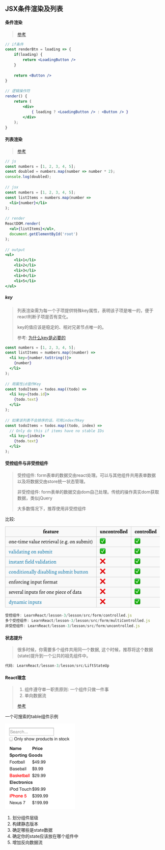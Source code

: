 ## JSX条件渲染及列表

#### 条件渲染

> [参考](https://facebook.github.io/react/docs/conditional-rendering.html)

```jsx
// if条件
const renderBtn = loading => {
  	if(loading) {
        return <LoadingButton />
    }
  
    return <Button />
}

// 逻辑操作符
render() {
  	return (
    	<div>
        	{ loading ? <LoadingButton /> : <Button /> }
      	</div>
    );
}
```

#### 列表渲染

> [参考](https://facebook.github.io/react/docs/lists-and-keys.html)

```jsx
// js
const numbers = [1, 2, 3, 4, 5];
const doubled = numbers.map(number => number * 2);
console.log(doubled);

// jsx
const numbers = [1, 2, 3, 4, 5];
const listItems = numbers.map(number =>
  <li>{number}</li>
);

// render
ReactDOM.render(
  <ul>{listItems}</ul>,
  document.getElementById('root')
);

// output
<ul>
	<li>1</li>
  	<li>2</li>
  	<li>3</li>
  	<li>4</li>
  	<li>5</li>
</ul>
```

##### key

> 列表渲染需为每一个子项提供特殊key属性，表明该子项是唯一的，便于react判断子项是否有变化。
>
> key的值应该是稳定的、相对兄弟节点唯一的。
>
> 参考: [为什么key是必要的](https://facebook.github.io/react/docs/reconciliation.html#recursing-on-children)

```jsx
const numbers = [1, 2, 3, 4, 5];
const listItems = numbers.map((number) =>
  <li key={number.toString()}>
    {number}
  </li>
);
                              
// 用属性id值作Key
const todoItems = todos.map((todo) =>
  <li key={todo.id}>
    {todo.text}
  </li>
);

// 如果该列表不会排序的话，可用index作key
const todoItems = todos.map((todo, index) =>
  // Only do this if items have no stable IDs
  <li key={index}>
    {todo.text}
  </li>
);
```

#### 受控组件与非受控组件

> 受控组件: form表单的数据交由react处理。可以与其他组件共用表单数据以及将数据交由store统一状态管理。
>
> 非受控组件: form表单的数据交由dom自己处理。传统的操作真实dom获取数据，类似jQuery
>
> 大多数情况下，推荐使用非受控组件

比较:

![controlled-and-uncontrolled](images/controlled-and-uncontrolled.png)

```jsx
受控组件: LearnReact/lesson-3/lesson/src/form/controlled.js
多个受控组件: LearnReact/lesson-3/lesson/src/form/multiControlled.js
非受控组件: LearnReact/lesson-3/lesson/src/form/uncontrolled.js
```

#### 状态提升

> 很多时候，你需要多个组件共用同一个数据, 这个时候，推荐将这个数据(state)提升到一个公共的祖先组件中。

```jsx
代码: LearnReact/lesson-3/lesson/src/LiftStateUp
```

#### React理念

> 1. 组件遵守单一职责原则: 一个组件只做一件事
> 2. 单向数据流
>
> [参考](https://facebook.github.io/react/docs/thinking-in-react.html)

一个可搜索的table组件示例

![thinking-in-react-mock](images/thinking-in-react-mock.png)

1. 划分组件层级
2. 构建静态版本
3. 确定哪些是state数据
4. 确定你的state应该放在哪个组件中
5. 增加反向数据流

